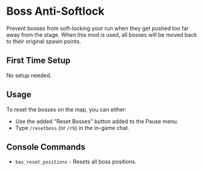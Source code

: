 # Boss Anti-Softlock

Prevent bosses from soft-locking your run when they get pushed too far away from the stage. When this mod is used, all bosses will be moved back to their original spawn points.

## First Time Setup

No setup needed.

## Usage

To reset the bosses on the map, you can either:

* Use the added "Reset Bosses" button added to the Pause menu.
* Type `/resetboss` (or `/rb`) in the in-game chat.

## Console Commands

* `bas_reset_positions` - Resets all boss positions.